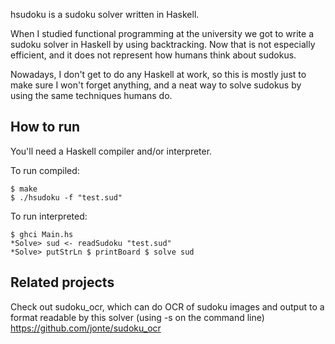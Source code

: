hsudoku is a sudoku solver written in Haskell.

When I studied functional programming at the university we got to write
a sudoku solver in Haskell by using backtracking. Now that is not especially
efficient, and it does not represent how humans think about sudokus.

Nowadays, I don't get to do any Haskell at work, so this is mostly just to
make sure I won't forget anything, and a neat way to solve sudokus by using
the same techniques humans do.

How to run
----------
You'll need a Haskell compiler and/or interpreter. 

To run compiled:
```
$ make
$ ./hsudoku -f "test.sud"
```

To run interpreted:
```
$ ghci Main.hs
*Solve> sud <- readSudoku "test.sud"
*Solve> putStrLn $ printBoard $ solve sud
```

Related projects
----------------
Check out sudoku_ocr, which can do OCR of sudoku images and output to a format
readable by this solver (using -s on the command line)
https://github.com/jonte/sudoku_ocr
